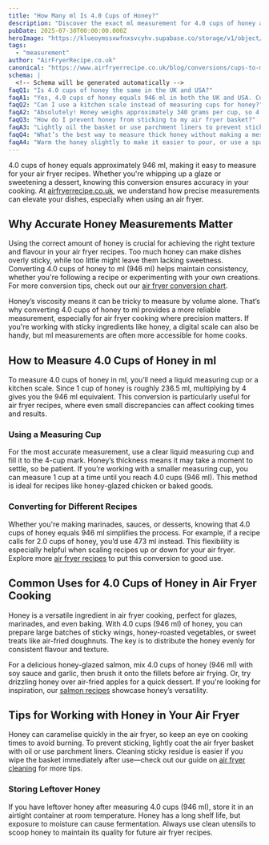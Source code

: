 ```yaml
---
title: "How Many ml Is 4.0 Cups of Honey?"
description: "Discover the exact ml measurement for 4.0 cups of honey and simplify your baking conversions with our easy guide."
pubDate: 2025-07-30T00:00:00.000Z
heroImage: "https://klueoymssxwfnxsvcyhv.supabase.co/storage/v1/object/public/Shmucket/how-many-ml-is-4-cups-of-honey.webp"
tags:
  - "measurement"
author: "AirFryerRecipe.co.uk"
canonical: "https://www.airfryerrecipe.co.uk/blog/conversions/cups-to-ml/how-many-ml-is-4-cups-of-honey"
schema: |
  <!-- Schema will be generated automatically -->
faqQ1: "Is 4.0 cups of honey the same in the UK and USA?"
faqA1: "Yes, 4.0 cups of honey equals 946 ml in both the UK and USA. Cup measurements are standardised for volume, so the conversion remains consistent regardless of location."
faqQ2: "Can I use a kitchen scale instead of measuring cups for honey?"
faqA2: "Absolutely! Honey weighs approximately 340 grams per cup, so 4.0 cups would be around 1,360 grams. A kitchen scale can provide even more precision, especially for baking."
faqQ3: "How do I prevent honey from sticking to my air fryer basket?"
faqA3: "Lightly oil the basket or use parchment liners to prevent sticking. Wipe the basket clean immediately after cooking to avoid stubborn residue."
faqQ4: "What’s the best way to measure thick honey without making a mess?"
faqA4: "Warm the honey slightly to make it easier to pour, or use a spatula to scrape it out of the measuring cup. A liquid measuring cup with a spout can also help minimise spills."
---
```

<p>4.0 cups of honey equals approximately 946 ml, making it easy to measure for your air fryer recipes. Whether you're whipping up a glaze or sweetening a dessert, knowing this conversion ensures accuracy in your cooking. At <a href=https://www.airfryerrecipe.co.uk>airfryerrecipe.co.uk</a>, we understand how precise measurements can elevate your dishes, especially when using an air fryer.</p>  

<h2>Why Accurate Honey Measurements Matter</h2>  
<p>Using the correct amount of honey is crucial for achieving the right texture and flavour in your air fryer recipes. Too much honey can make dishes overly sticky, while too little might leave them lacking sweetness. Converting 4.0 cups of honey to ml (946 ml) helps maintain consistency, whether you're following a recipe or experimenting with your own creations. For more conversion tips, check out our <a href=https://www.airfryerrecipe.co.uk/air-fryer-conversion-chart>air fryer conversion chart</a>.</p>  

<p>Honey’s viscosity means it can be tricky to measure by volume alone. That’s why converting 4.0 cups of honey to ml provides a more reliable measurement, especially for air fryer cooking where precision matters. If you're working with sticky ingredients like honey, a digital scale can also be handy, but ml measurements are often more accessible for home cooks.</p>  

<h2>How to Measure 4.0 Cups of Honey in ml</h2>  
<p>To measure 4.0 cups of honey in ml, you’ll need a liquid measuring cup or a kitchen scale. Since 1 cup of honey is roughly 236.5 ml, multiplying by 4 gives you the 946 ml equivalent. This conversion is particularly useful for air fryer recipes, where even small discrepancies can affect cooking times and results.</p>  

<h3>Using a Measuring Cup</h3>  
<p>For the most accurate measurement, use a clear liquid measuring cup and fill it to the 4-cup mark. Honey’s thickness means it may take a moment to settle, so be patient. If you’re working with a smaller measuring cup, you can measure 1 cup at a time until you reach 4.0 cups (946 ml). This method is ideal for recipes like honey-glazed chicken or baked goods.</p>  

<h3>Converting for Different Recipes</h3>  
<p>Whether you're making marinades, sauces, or desserts, knowing that 4.0 cups of honey equals 946 ml simplifies the process. For example, if a recipe calls for 2.0 cups of honey, you’d use 473 ml instead. This flexibility is especially helpful when scaling recipes up or down for your air fryer. Explore more <a href=https://www.airfryerrecipe.co.uk/recipes>air fryer recipes</a> to put this conversion to good use.</p>  

<h2>Common Uses for 4.0 Cups of Honey in Air Fryer Cooking</h2>  
<p>Honey is a versatile ingredient in air fryer cooking, perfect for glazes, marinades, and even baking. With 4.0 cups (946 ml) of honey, you can prepare large batches of sticky wings, honey-roasted vegetables, or sweet treats like air-fried doughnuts. The key is to distribute the honey evenly for consistent flavour and texture.</p>  

<p>For a delicious honey-glazed salmon, mix 4.0 cups of honey (946 ml) with soy sauce and garlic, then brush it onto the fillets before air frying. Or, try drizzling honey over air-fried apples for a quick dessert. If you're looking for inspiration, our <a href=https://www.airfryerrecipe.co.uk/recipe-category/salmon>salmon recipes</a> showcase honey’s versatility.</p>  

<h2>Tips for Working with Honey in Your Air Fryer</h2>  
<p>Honey can caramelise quickly in the air fryer, so keep an eye on cooking times to avoid burning. To prevent sticking, lightly coat the air fryer basket with oil or use parchment liners. Cleaning sticky residue is easier if you wipe the basket immediately after use—check out our guide on <a href=https://www.airfryerrecipe.co.uk/air-fryer-cleaner>air fryer cleaning</a> for more tips.</p>  

<h3>Storing Leftover Honey</h3>  
<p>If you have leftover honey after measuring 4.0 cups (946 ml), store it in an airtight container at room temperature. Honey has a long shelf life, but exposure to moisture can cause fermentation. Always use clean utensils to scoop honey to maintain its quality for future air fryer recipes.</p>

